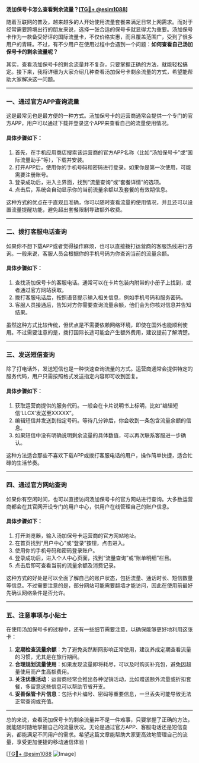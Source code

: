**汤加保号卡怎么查看剩余流量？[[TG💪+ @esim1088](https://t.me/s/esim1088)]**

随着互联网的普及，越来越多的人开始使用流量套餐来满足日常上网需求。而对于经常需要跨境出行的朋友来说，选择一张合适的保号卡就显得尤为重要。汤加保号卡作为一款备受好评的国际流量卡，不仅价格实惠，而且覆盖范围广，受到了很多用户的青睐。不过，有不少用户在使用过程中会遇到一个问题：**如何查看自己汤加保号卡的剩余流量呢？**

其实，查看汤加保号卡的剩余流量并不复杂，只要掌握正确的方法，就能轻松搞定。接下来，我将详细为大家介绍几种查看汤加保号卡剩余流量的方式，希望能帮助大家解决这一问题。

---

### **一、通过官方APP查询流量**
这是最常见也是最方便的一种方式。汤加保号卡的运营商通常会提供一个专门的官方APP，用户可以通过下载并登录这个APP来查看自己的流量使用情况。

#### **具体步骤如下：**
1. 首先，在手机应用商店搜索该运营商的官方APP名称（比如“汤加保号卡”或“国际流量助手”等），下载并安装。
2. 打开APP后，使用你的手机号码和密码进行登录。如果你是第一次使用，可能需要注册账号。
3. 登录成功后，进入主界面，找到“流量查询”或“套餐详情”的选项。
4. 点击后，系统会自动显示你的当前流量余额以及套餐的有效期信息。

这种方式的优点在于直观且准确，你可以随时查看流量的使用情况，并且还可以设置流量提醒功能，避免超出套餐限制导致额外收费。

---

### **二、拨打客服电话查询**
如果你不想下载APP或者觉得操作麻烦，也可以直接拨打运营商的客服热线进行咨询。一般来说，客服人员会根据你的手机号码为你查询当前的流量余额。

#### **具体步骤如下：**
1. 查找汤加保号卡的客服电话。通常可以在卡片包装内附带的小册子上找到，或者通过官方网站获取。
2. 拨打客服电话后，按照语音提示输入相关信息，例如手机号码和服务密码。
3. 客服人员接通后，告知对方你需要查询流量余额，他们会为你核对信息并告知结果。

虽然这种方式比较传统，但优点是不需要依赖网络环境，即使在国外也能顺利使用。不过需要注意的是，拨打国际长途可能会产生额外费用，建议提前了解清楚。

---

### **三、发送短信查询**
除了打电话外，发送短信也是一种快速查询流量的方式。运营商通常会提供特定的服务代码，用户只需按照格式发送指定内容即可收到回复。

#### **具体步骤如下：**
1. 获取运营商提供的服务代码。一般会在卡片说明书上标明，比如“编辑短信‘LLCX’发送至XXXXX”。
2. 编辑短信并发送到指定号码。等待几分钟后，你会收到一条包含流量余额的信息。
3. 如果短信中没有明确说明剩余流量的具体数值，可以再次联系客服进一步确认。

这种方法适合那些不喜欢下载APP或拨打客服电话的用户，操作简单快捷，适合忙碌的生活节奏。

---

### **四、通过官方网站查询**
如果你有空闲时间，也可以直接访问汤加保号卡的官方网站进行查询。大多数运营商都会在其官网开设专门的用户中心，供用户在线管理自己的账户信息。

#### **具体步骤如下：**
1. 打开浏览器，输入汤加保号卡运营商的官方网站地址。
2. 在首页找到“用户中心”或“登录”按钮，点击进入。
3. 使用你的手机号码和密码登录账户。
4. 登录成功后，进入个人中心页面，找到“流量查询”或“账单明细”栏目。
5. 点击后即可查看当前的流量余额及消费记录。

这种方式的好处是可以全面了解自己的账户状态，包括流量、通话时长、短信数量等信息。不过需要注意的是，部分网站可能需要翻墙才能访问，因此在使用前最好先确认网络条件是否允许。

---

### **五、注意事项与小贴士**
在使用汤加保号卡的过程中，还有一些细节需要注意，以确保能够更好地利用这张卡：

1. **定期检查流量余额**：为了避免突然断网影响正常使用，建议养成定期查看流量的习惯，尤其是在旅行期间。
2. **合理规划流量使用**：如果发现流量即将耗尽，可以及时购买补充包，避免因超量使用而产生高额费用。
3. **关注优惠活动**：运营商经常会推出各种促销活动，比如赠送额外流量或折扣套餐，多留意这些信息可以帮助节省开支。
4. **妥善保管卡片信息**：包括卡片编号、密码等重要信息，一旦丢失可能导致无法正常查询或充值。

---

总的来说，查看汤加保号卡的剩余流量并不是一件难事，只要掌握了正确的方法，就能随时随地掌握自己的流量状况。无论是通过官方APP、客服电话还是短信查询，都能满足不同用户的需求。希望这篇文章能帮助大家更高效地管理自己的流量，享受更加便捷的移动通信体验！

[[TG💪+ @esim1088](https://t.me/s/esim1088) ![Image](https://i.postimg.cc/4NQfJmqS/Snipaste-2025-05-13-00-14-12.png)]